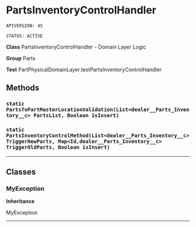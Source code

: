 # PartsInventoryControlHandler

`APIVERSION: 45`

`STATUS: ACTIVE`



**Class** PartsInventoryControlHandler - Domain Layer Logic


**Group** Parts


**Test** PartPhysicalDomainLayer.testPartsInventoryControlHandler

## Methods
### `static PartsToPartMasterLocationValidation(List<dealer__Parts_Inventory__c> PartsList, Boolean isInsert)`
### `static PartsInventoryControlMethod(List<dealer__Parts_Inventory__c> TriggerNewParts, Map<Id,dealer__Parts_Inventory__c> TriggerOldParts, Boolean isInsert)`
---
## Classes
### MyException

**Inheritance**

MyException


---

